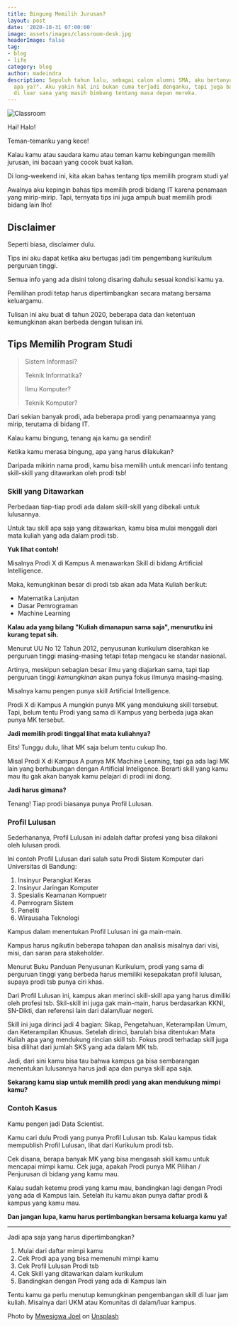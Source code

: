 ```yaml
---
title: Bingung Memilih Jurusan?
layout: post
date: '2020-10-31 07:00:00'
image: assets/images/classroom-desk.jpg
headerImage: false
tag:
- blog
- life
category: blog
author: madeindra
description: Sepuluh tahun lalu, sebagai calon alumni SMA, aku bertanya "Kuliah bidang
  apa ya?". Aku yakin hal ini bukan cuma terjadi denganku, tapi juga banyak orang
  di luar sana yang masih bimbang tentang masa depan mereka.
---
```


![Classroom](https://madeindra.github.io/assets/images/classroom-desk.jpg)

Hai! Halo!

Teman-temanku yang kece!

Kalau kamu atau saudara kamu atau teman kamu kebingungan memilih jurusan, ini bacaan yang cocok buat kalian.

Di long-weekend ini, kita akan bahas tentang tips memilih program studi ya!

Awalnya aku kepingin bahas tips memilih prodi bidang IT karena penamaan yang mirip-mirip. Tapi, ternyata tips ini juga ampuh buat memilih prodi bidang lain lho!

## Disclaimer
Seperti biasa, disclaimer dulu.

Tips ini aku dapat ketika aku bertugas jadi tim pengembang kurikulum perguruan tinggi.

Semua info yang ada disini tolong disaring dahulu sesuai kondisi kamu ya.

Pemilihan prodi tetap harus dipertimbangkan secara matang bersama keluargamu.

Tulisan ini aku buat di tahun 2020, beberapa data dan ketentuan kemungkinan akan berbeda dengan tulisan ini.

## Tips Memilih Program Studi
> Sistem Informasi?
> 
> Teknik Informatika?
> 
> Ilmu Komputer?
> 
> Teknik Komputer?
>

Dari sekian banyak prodi, ada beberapa prodi yang penamaannya yang mirip, terutama di bidang IT.

Kalau kamu bingung,  tenang aja kamu ga sendiri!

Ketika kamu merasa bingung, apa yang harus dilakukan?

Daripada mikirin nama prodi, kamu bisa memilih untuk mencari info tentang skill-skill yang ditawarkan oleh prodi tsb!

### Skill yang Ditawarkan
Perbedaan tiap-tiap prodi ada dalam skill-skill yang dibekali untuk lulusannya.

Untuk tau skill apa saja yang ditawarkan, kamu bisa mulai menggali dari mata kuliah yang ada dalam prodi tsb.

**Yuk lihat contoh!**

Misalnya Prodi X di Kampus A menawarkan Skill di bidang Artificial Intelligence.

Maka, kemungkinan besar di prodi tsb akan ada Mata Kuliah berikut:

- Matematika Lanjutan
- Dasar Pemrograman
- Machine Learning

**Kalau ada yang bilang "Kuliah dimanapun sama saja", menurutku ini kurang tepat sih.**

Menurut UU No 12 Tahun 2012, penyusunan kurikulum diserahkan ke perguruan tinggi masing-masing tetapi tetap mengacu ke standar nasional.

Artinya, meskipun sebagian besar ilmu yang diajarkan sama, tapi tiap perguruan tinggi *kemungkinan* akan punya fokus ilmunya masing-masing.

Misalnya kamu pengen punya skill Artificial Intelligence.

Prodi X di Kampus A mungkin punya MK yang mendukung skill tersebut. Tapi, belum tentu Prodi yang sama di Kampus yang berbeda juga akan punya MK tersebut.


**Jadi memilih prodi tinggal lihat mata kuliahnya?**

Eits! Tunggu dulu, lihat MK saja belum tentu cukup lho.

Misal Prodi X di Kampus A  punya MK Machine Learning, tapi ga ada lagi MK lain yang berhubungan dengan Artificial Inteligence. Berarti skill yang kamu mau itu gak akan banyak kamu pelajari di prodi ini dong.

**Jadi harus gimana?**

Tenang! Tiap prodi biasanya punya Profil Lulusan.

### Profil Lulusan

Sederhananya, Profil Lulusan ini adalah daftar profesi yang bisa dilakoni oleh lulusan prodi.

Ini contoh Profil Lulusan dari salah satu Prodi Sistem Komputer dari Universitas di Bandung:

1.  Insinyur Perangkat Keras
2.  Insinyur Jaringan Komputer
3.  Spesialis Keamanan Kompuetr
4.  Pemrogram Sistem
5.  Peneliti
6.  Wirausaha Teknologi

Kampus dalam menentukan Profil Lulusan ini ga main-main.

Kampus harus ngikutin beberapa tahapan dan analisis misalnya dari visi, misi, dan saran para stakeholder.

Menurut Buku Panduan Penyusunan Kurikulum, prodi yang sama di perguruan tinggi yang berbeda harus memiliki kesepakatan profil lulusan, supaya prodi tsb punya ciri khas.

Dari Profil Lulusan ini, kampus akan merinci skill-skill apa yang harus dimiliki oleh profesi tsb. Skil-skill ini juga gak main-main, harus berdasarkan KKNI, SN-Dikti, dan referensi lain dari dalam/luar negeri.

Skill ini juga dirinci jadi 4 bagian: Sikap, Pengetahuan, Keterampilan Umum, dan Keterampilan Khusus. Setelah dirinci, barulah bisa ditentukan Mata Kuliah apa yang mendukung rincian skill tsb. Fokus prodi terhadap skill juga bisa dilihat dari jumlah SKS yang ada dalam MK tsb.

Jadi, dari sini kamu bisa tau bahwa kampus ga bisa sembarangan menentukan lulusannya harus jadi apa dan punya skill apa saja.

**Sekarang kamu siap untuk memilih prodi yang akan mendukung mimpi kamu?**

### Contoh Kasus
Kamu pengen jadi Data Scientist.

Kamu cari dulu Prodi yang punya Profil Lulusan tsb. Kalau kampus tidak mempublish Profil Lulusan, lihat dari Kurikulum prodi tsb.

Cek disana, berapa banyak MK yang bisa mengasah skill kamu untuk mencapai mimpi kamu. Cek juga, apakah Prodi punya MK Pilihan / Penjurusan di bidang yang kamu mau.

Kalau sudah ketemu prodi yang kamu mau, bandingkan lagi dengan Prodi yang ada di Kampus lain. Setelah itu kamu akan punya daftar prodi & kampus yang kamu mau.

**Dan jangan lupa, kamu harus pertimbangkan bersama keluarga kamu ya!**

---

Jadi apa saja yang harus dipertimbangkan?

1. Mulai dari daftar mimpi kamu
2. Cek Prodi apa yang bisa memenuhi mimpi kamu
3. Cek Profil Lulusan Prodi tsb
4. Cek Skill yang ditawarkan dalam kurikulum
5. Bandingkan dengan Prodi yang ada di Kampus lain

Tentu kamu ga perlu menutup kemungkinan pengembangan skill di luar jam kuliah. Misalnya dari UKM atau Komunitas di dalam/luar kampus.

<span>Photo by <a href="https://unsplash.com/@munjay?utm_source=unsplash&amp;utm_medium=referral&amp;utm_content=creditCopyText">Mwesigwa Joel</a> on <a href="https://unsplash.com/s/photos/school?utm_source=unsplash&amp;utm_medium=referral&amp;utm_content=creditCopyText">Unsplash</a></span>
